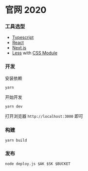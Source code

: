 # 官网 2020

### 工具选型

* [Typescript](https://www.typescriptlang.org/)
* [React](https://reactjs.org/)
* [Next.js](https://nextjs.org/)
* [Less](http://lesscss.org/) with [CSS Module](https://github.com/css-modules/css-modules)

### 开发

安装依赖

```shell
yarn
```

开始开发

```shell
yarn dev
```

打开浏览器 `http://localhost:3000` 即可

### 构建

```shell
yarn build
```

### 发布

```shell
node deploy.js $AK $SK $BUCKET
```
